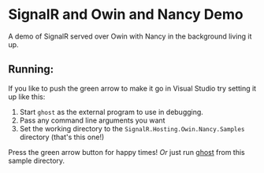 # SignalR and Owin and Nancy Demo

A demo of SignalR served over Owin with Nancy in the background living it up.

## Running:

If you like to push the green arrow to make it go in Visual Studio try setting it up like this:

1. Start `ghost` as the external program to use in debugging.
2. Pass any command line arguments you want
3. Set the working directory to the `SignalR.Hosting.Owin.Nancy.Samples` directory (that's this one!)

Press the green arrow button for happy times! *Or* just run [ghost] from this sample directory.

[ghost]: http://whereslou.com/2012/02/20/ghost-exe-a-generic-host-for-owin-applications